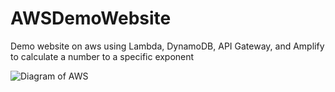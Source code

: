 # AWSDemoWebsite
Demo website on aws using Lambda, DynamoDB, API Gateway, and Amplify to calculate a number to a specific exponent

![Diagram of AWS](https://github.com/[username]/[reponame]/blob/[branch]/image.jpg?raw=true](https://github.com/prestontjones/AWSDemoWebsite/blob/cba52f557fe85337acaf3be911d664ceb3c438cf/Capture.PNG))

